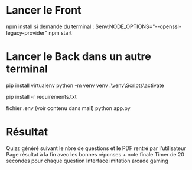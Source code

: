 # Lancer le Front 

npm install 
si demande du terminal : $env:NODE_OPTIONS="--openssl-legacy-provider"
npm start 

# Lancer le Back dans un autre terminal 

pip install virtualenv
python -m venv venv
.\venv\Scripts\activate

pip install -r requirements.txt

fichier .env (voir contenu dans mail)
python app.py

# Résultat
Quizz généré suivant le nbre de questions et le PDF rentré par l'utilisateur 
Page résultat à la fin avec les bonnes réponses + note finale
Timer de 20 secondes pour chaque question
Interface imitation arcade gaming 

